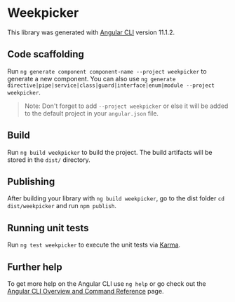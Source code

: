 # Weekpicker

This library was generated with [Angular CLI](https://github.com/angular/angular-cli) version 11.1.2.

## Code scaffolding

Run `ng generate component component-name --project weekpicker` to generate a new component. You can also use `ng generate directive|pipe|service|class|guard|interface|enum|module --project weekpicker`.
> Note: Don't forget to add `--project weekpicker` or else it will be added to the default project in your `angular.json` file. 

## Build

Run `ng build weekpicker` to build the project. The build artifacts will be stored in the `dist/` directory.

## Publishing

After building your library with `ng build weekpicker`, go to the dist folder `cd dist/weekpicker` and run `npm publish`.

## Running unit tests

Run `ng test weekpicker` to execute the unit tests via [Karma](https://karma-runner.github.io).

## Further help

To get more help on the Angular CLI use `ng help` or go check out the [Angular CLI Overview and Command Reference](https://angular.io/cli) page.
